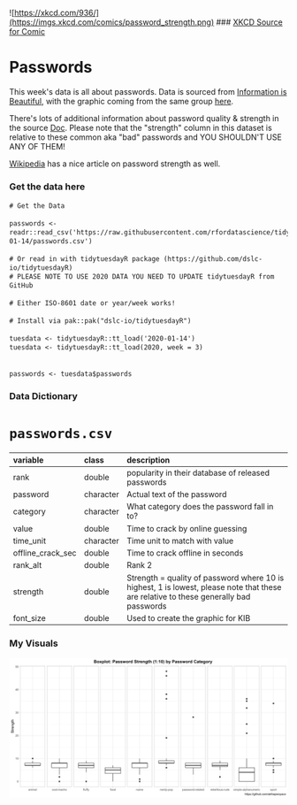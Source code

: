![https://xkcd.com/936/](https://imgs.xkcd.com/comics/password_strength.png) \### [XKCD Source for Comic](https://xkcd.com/936/)

# Passwords

This week's data is all about passwords. Data is sourced from [Information is Beautiful](https://docs.google.com/spreadsheets/d/1cz7TDhm0ebVpySqbTvrHrD3WpxeyE4hLZtifWSnoNTQ/edit#gid=21), with the graphic coming from the same group [here](https://twitter.com/infobeautiful/status/1216765612439019521?s=20).

There's lots of additional information about password quality & strength in the source [Doc](https://docs.google.com/spreadsheets/d/1cz7TDhm0ebVpySqbTvrHrD3WpxeyE4hLZtifWSnoNTQ/edit#gid=21). Please note that the "strength" column in this dataset is relative to these common aka "bad" passwords and YOU SHOULDN'T USE ANY OF THEM!

[Wikipedia](https://en.wikipedia.org/wiki/Password_strength) has a nice article on password strength as well.

### Get the data here

```{r}
# Get the Data

passwords <- readr::read_csv('https://raw.githubusercontent.com/rfordatascience/tidytuesday/master/data/2020/2020-01-14/passwords.csv')

# Or read in with tidytuesdayR package (https://github.com/dslc-io/tidytuesdayR)
# PLEASE NOTE TO USE 2020 DATA YOU NEED TO UPDATE tidytuesdayR from GitHub

# Either ISO-8601 date or year/week works!

# Install via pak::pak("dslc-io/tidytuesdayR")

tuesdata <- tidytuesdayR::tt_load('2020-01-14') 
tuesdata <- tidytuesdayR::tt_load(2020, week = 3)


passwords <- tuesdata$passwords
```

### Data Dictionary

# `passwords.csv`

| variable | class | description |
|:-------------------------------|:-----------------|:---------------------|
| rank | double | popularity in their database of released passwords |
| password | character | Actual text of the password |
| category | character | What category does the password fall in to? |
| value | double | Time to crack by online guessing |
| time_unit | character | Time unit to match with value |
| offline_crack_sec | double | Time to crack offline in seconds |
| rank_alt | double | Rank 2 |
| strength | double | Strength = quality of password where 10 is highest, 1 is lowest, please note that these are relative to these generally bad passwords |
| font_size | double | Used to create the graphic for KIB |

### My Visuals

![Password Strength (1:10) by Password Category](cat_strength_plot.png)
